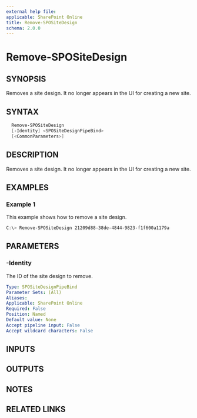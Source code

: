 ```yaml
---
external help file: 
applicable: SharePoint Online
title: Remove-SPOSiteDesign
schema: 2.0.0
---
```


# Remove-SPOSiteDesign

## SYNOPSIS

Removes a site design. It no longer appears in the UI for creating a new site.

## SYNTAX

```powershell
  Remove-SPOSiteDesign
  [-Identity] <SPOSiteDesignPipeBind>
  [<CommonParameters>]
```

## DESCRIPTION

Removes a site design. It no longer appears in the UI for creating a new site.

## EXAMPLES

### Example 1

This example shows how to remove a site design. 

```powershell
C:\> Remove-SPOSiteDesign 21209d88-38de-4844-9823-f1f600a1179a
```


## PARAMETERS

### -Identity
The ID of the site design to remove.

```yaml
Type: SPOSiteDesignPipeBind
Parameter Sets: (All)
Aliases: 
Applicable: SharePoint Online
Required: False 
Position: Named
Default value: None
Accept pipeline input: False
Accept wildcard characters: False  
```

## INPUTS

## OUTPUTS

## NOTES

## RELATED LINKS